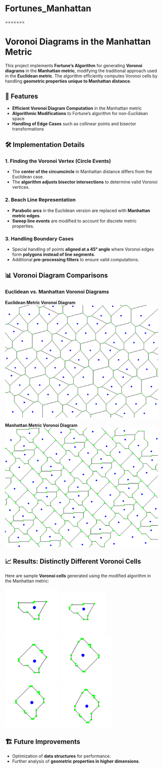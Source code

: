 # Fortunes_Manhattan
=======
# Voronoi Diagrams in the Manhattan Metric

This project implements **Fortune’s Algorithm** for generating **Voronoi diagrams** in the **Manhattan metric**, modifying the traditional approach used in the **Euclidean metric**. The algorithm efficiently computes Voronoi cells by handling **geometric properties unique to Manhattan distance**.

## 🚀 Features

- **Efficient Voronoi Diagram Computation** in the Manhattan metric  
- **Algorithmic Modifications** to Fortune’s algorithm for non-Euclidean space  
- **Handling of Edge Cases** such as collinear points and bisector transformations  

## 🛠 Implementation Details

### **1. Finding the Voronoi Vertex (Circle Events)**
- The **center of the circumcircle** in Manhattan distance differs from the Euclidean case.
- The **algorithm adjusts bisector intersections** to determine valid Voronoi vertices.

### **2. Beach Line Representation**
- **Parabolic arcs** in the Euclidean version are replaced with **Manhattan metric edges**.
- **Sweep line events** are modified to account for discrete metric properties.

### **3. Handling Boundary Cases**
- Special handling of points **aligned at a 45° angle** where Voronoi edges form **polygons instead of line segments**.
- Additional **pre-processing filters** to ensure valid computations.

## 📊 Voronoi Diagram Comparisons

### **Euclidean vs. Manhattan Voronoi Diagrams**
**Euclidean Metric Voronoi Diagram**  
![Voronoi in Euclidean Metric](img/tribonacci_eucleid.png)

**Manhattan Metric Voronoi Diagram**  
![Voronoi in Manhattan Metric](img/tribonacci_manhattan.png)

## 📈 Results: Distinctly Different Voronoi Cells

Here are sample **Voronoi cells** generated using the modified algorithm in the Manhattan metric:

![Shape 1](img/shape_1.png)
![Shape 2](img/shape_2.png)
![Shape 3](img/shape_3.png)
![Shape 4](img/shape_4.png)
![Shape 5](img/shape_5.png)
![Shape 6](img/shape_6.png)

## 🏗 Future Improvements

- Optimization of **data structures** for performance.
- Further analysis of **geometric properties in higher dimensions**.

